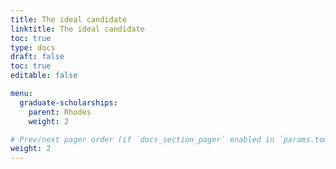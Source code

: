 ```yaml
---
title: The ideal candidate
linktitle: The ideal candidate
toc: true
type: docs
draft: false
toc: true
editable: false

menu:
  graduate-scholarships:
    parent: Rhodes
    weight: 2

# Prev/next pager order (if `docs_section_pager` enabled in `params.toml`)
weight: 2
---
```




